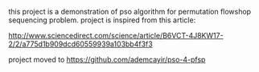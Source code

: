 this project is a demonstration of pso algorithm for permutation flowshop sequencing problem. project is inspired from this article:

http://www.sciencedirect.com/science/article/B6VCT-4J8KW17-2/2/a775d1b909dcd60559939a103bb4f3f3

project moved to https://github.com/ademcayir/pso-4-pfsp

